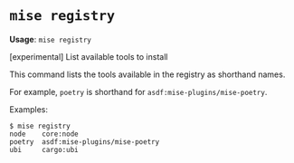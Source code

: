 # `mise registry`

**Usage**: `mise registry`

[experimental] List available tools to install

This command lists the tools available in the registry as shorthand names.

For example, `poetry` is shorthand for `asdf:mise-plugins/mise-poetry`.

Examples:

    $ mise registry
    node    core:node
    poetry  asdf:mise-plugins/mise-poetry
    ubi     cargo:ubi
